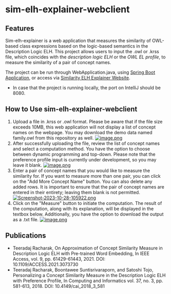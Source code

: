 # sim-elh-explainer-webclient

## Features
Sim-elh-explainer is a web application that measures the similarity of OWL-based class expressions based on the logic-based semantics in the Description Logic ELH. This project allows users to input the .owl or .krss file, which coincides with the *description logic ELH* or the *OWL EL profile*, to measure the similarity of a pair of concept names.

The project can be run through WebApplication.java, using [Spring Boot Application](https://spring.io/guides/gs/spring-boot/), or access via [Similarity ELH Explainer Website](https://sim-elh-explainer-webclient-9ce19f74cc4c.herokuapp.com/).
* In case that the project is running locally, the port on IntelliJ should be 8080.

## How to Use sim-elh-explainer-webclient

1. Upload a file in .krss or .owl format. Please be aware that if the file size exceeds 10MB, this web application will not display a list of concept names on the webpage. You may download the demo data named family.owl from this repository as well.
[![image.png](https://i.postimg.cc/g2HKzbJz/image.png)](https://postimg.cc/5XjzgGLT)
2. After successfully uploading the file, review the list of concept names and select a computation method. You have the option to choose between dynamic programming and top-down. Please note that the preference profile input is currently under development, so you may leave it blank. [![image.png](https://i.postimg.cc/0jZwgPnF/image.png)](https://postimg.cc/vxgBfRpt)
3. Enter a pair of concept names that you would like to measure the similarity for. If you want to measure more than one pair, you can click on the "Add More Concept Name" button. You can also delete any added rows. It is important to ensure that the pair of concept names are entered in their entirety; leaving them blank is not permitted. [![Screenshot-2023-10-28-105922.png](https://i.postimg.cc/sXThq3w8/Screenshot-2023-10-28-105922.png)](https://postimg.cc/sQZxZCF9)
4. Click on the "Measure" button to initiate the computation. The result of the computation, along with its explanation, will be displayed in the textbox below. Additionally, you have the option to download the output as a .txt file. [![image.png](https://i.postimg.cc/dtbTzHjq/image.png)](https://postimg.cc/hf0jm0Yw)

## Publications

* Teeradaj Racharak, On Approximation of Concept Similarity Measure in Description Logic ELH with Pre-trained Word Embedding, In IEEE Access, vol. 9, pp. 61429-61443, 2021. DOI: 10.1109/ACCESS.2021.3073730
* Teeradaj Racharak, Boontawee Suntisrivaraporn, and Satoshi Tojo, Personalizing a Concept Similarity Measure in the Description Logic ELH with Preference Profile, In Computing and Informatics vol. 37, no. 3, pp. 581-613, 2018. DOI: 10.4149/cai_2018_3_581